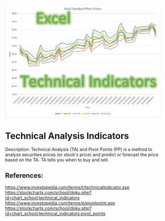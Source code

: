 <img src="Title.PNG">

# Technical Analysis Indicators
Description: Technical Analysis (TA) and Pivot Points (PP) is a method to analyze securities prices (or stock's price) and predict or forecast the price based on the TA. TA tells you when to buy and sell.    

## References:
https://www.investopedia.com/terms/t/technicalindicator.asp  
https://stockcharts.com/school/doku.php?id=chart_school:technical_indicators  
https://www.investopedia.com/terms/p/pivotpoint.asp  
https://stockcharts.com/school/doku.php?id=chart_school:technical_indicators:pivot_points  
